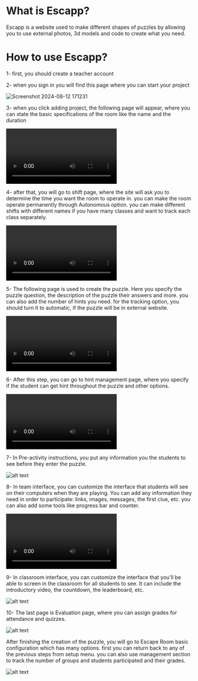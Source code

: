 # What is Escapp?
 Escapp is a website used to make different shapes of puzzles by allowing you to use external photos, 3d models and code to create what you need.
# How to use Escapp?
1- first, you should create a teacher account

2- when you sign in you will find this page 
where you can start your project

![Screenshot 2024-08-12 171231](https://github.com/user-attachments/assets/d9454896-58ab-4871-8afc-8ecd4cd29bc3)

3- when you click adding project, the following page will appear, where you can state the basic specifications of the room like the name and the duration

<video controls src="vap/s1.mp4" title="Title"></video>

4- after that, you will go to shift page, where the site will ask you to determine the time you want the room to operate in. you can make the room operate permanently through Autonomous option. you can make different shifts with different names if you have many classes and want to track each class separately.

<video controls src="vap/Screen Recording 2024-08-14 142553.mp4" title="Title"></video>

5- The following page is used to create the puzzle. Here you specify the puzzle question, the description of the puzzle their answers and more. you can also add the number of hints you need. for the tracking option, you should turn it to automatic, if the puzzle will be in external website.

<video controls src="vap/s2.mp4" title="Title"></video>

6- After this step, you can go to hint management page, where you specify if the student can get hint throughout the puzzle and other options.

<video controls src="vap/s3.mp4" title="Title"></video>

7- In Pre-activity instructions, you put any information you the students to see before they enter the puzzle.

![alt text](<vap/Screenshot 2024-08-20 210657.png>)

8- In team interface, you can customize the interface that students will see on their computers when they are playing. You can add any information they need in order to participate: links, images, messages, the first clue, etc. you can also add some tools like progress bar and counter.

<video controls src="vap/s4.mp4" title="Title"></video>

9- In classroom interface,  you can customize the interface that you'll be able to screen in the classroom for all students to see. It can include the introductory video, the countdown, the leaderboard, etc.

![alt text](<vap/Screenshot 2024-08-20 213943.png>)

10- The last page is Evaluation page, where you can assign grades for attendance and quizzes.

![alt text](<vap/Screenshot 2024-08-20 214624.png>)

After finishing the creation of the puzzle, you will go to Escape Room basic configuration which has many options. first you can return back to any of the previous steps from setup menu. you can also use management section to track the number of groups and students participated and their grades.

![alt text](<vap/Screenshot 2024-08-20 231504.png>)

